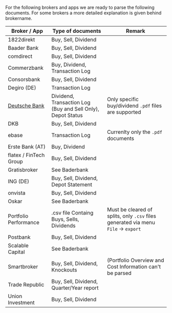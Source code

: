For the following brokers and apps we are ready to parse the following documents. For some brokers
a more detailed explanation is given behind brokername.

| Broker / App                                           | Type of documents                                           | Remark                                                                             |
| ------------------------------------------------------ | ----------------------------------------------------------- | ---------------------------------------------------------------------------------- |
| 1822direkt                                             | Buy, Sell, Dividend                                         |                                                                                    |
| Baader Bank                                            | Buy, Sell, Dividend                                         |                                                                                    |
| comdirect                                              | Buy, Sell, Dividend                                         |                                                                                    |
| Commerzbank                                            | Buy, Dividend, Transaction Log                              |                                                                                    |
| Consorsbank                                            | Buy, Sell, Dividend                                         |                                                                                    |
| Degiro (DE)                                            | Transaction Log                                             |                                                                                    |
| [Deutsche Bank](docs/supportedBrokers/deutschebank.md) | Dividend, Transaction Log (Buy and Sell Only), Depot Status | Only specific buy/dividend `.pdf` files are supported                              |
| DKB                                                    | Buy, Sell, Dividend                                         |                                                                                    |
| ebase                                                  | Transaction Log                                             | Currenlty only the `.pdf` documents                                                |
| Erste Bank (AT)                                        | Buy, Dividend                                               |                                                                                    |
| flatex / FinTech Group                                 | Buy, Sell, Dividend                                         |                                                                                    |
| Gratisbroker                                           | See Baderbank                                               |                                                                                    |
| ING (DE)                                               | Buy, Sell, Dividend, Depot Statement                        |                                                                                    |
| onvista                                                | Buy, Sell, Dividend                                         |                                                                                    |
| Oskar                                                  | See Baderbank                                               |                                                                                    |
| Portfolio Performance                                  | .csv file Containg Buys, Sells, Dividends                   | Must be cleared of splits, only `.csv` files generated via menu `File` -> `export` |
| Postbank                                               | Buy, Sell, Dividend                                         |                                                                                    |
| Scalable Capital                                       | See Baderbank                                               |                                                                                    |
| Smartbroker                                            | Buy, Sell, Dividend, Knockouts                              | (Portfolio Overview and Cost Information can't be parsed                           |
| Trade Republic                                         | Buy, Sell, Dividend, Quarter/Year report                    |                                                                                    |
| Union Investment                                       | Buy, Sell, Dividend                                         |                                                                                    |
